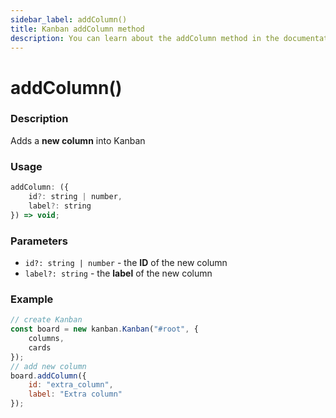```yaml
---
sidebar_label: addColumn()
title: Kanban addColumn method
description: You can learn about the addColumn method in the documentation of the JavaScript Kanban library. Browse developer guides and API reference, try out code examples and live demos.
---
```


# addColumn()

### Description

Adds a **new column** into Kanban

### Usage

~~~jsx {}
addColumn: ({
	id?: string | number,
	label?: string
}) => void;
~~~

### Parameters

- `id?: string | number` -  the **ID** of the new column
- `label?: string` - the **label** of the new column

### Example

~~~jsx {7-10}
// create Kanban
const board = new kanban.Kanban("#root", {
	columns,
	cards
});
// add new column
board.addColumn({
	id: "extra_column",
	label: "Extra column"
});
~~~
